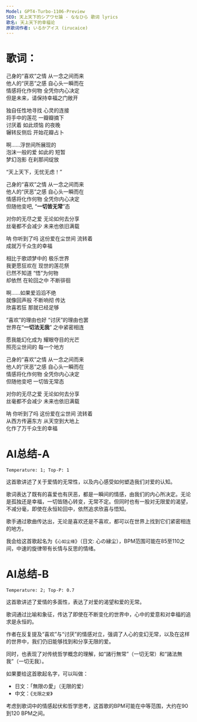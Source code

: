 ```yaml
---
Model: GPT4-Turbo-1106-Preview
SEO: 天上天下的シアワセ論 - ななひら 歌词 lyrics
歌名: 天上天下的幸福论
原歌词作者: いるかアイス (irucaice)
---
```


歌词：
======
   
己身的“喜欢”之情 从一念之间而来   
他人的“厌恶”之感 自心头一瞬而在   
情感将化作何物 全凭你内心决定   
但是未来，请保持幸福之门敞开   
   
独自任性地寻找 心灵的连接   
将手中的莲花 一瓣瓣摘下   
讨厌着 如此烦恼 的夜晚   
辗转反侧后 开始花瓣占卜   
   
啊……浮世间所展现的   
泡沫一般的爱 如此的 短暂   
梦幻泡影 在刹那间绽放   
   
“天上天下，无忧无虑！”   
   
己身的“喜欢”之情 从一念之间而来   
他人的“厌恶”之感 自心头一瞬而在   
情感将化作何物 全凭你内心决定   
但随他变吧,   “**一切皆无常**”态   
   
对你的无尽之爱 无论如何去分享     
丝毫都不会减少 未来也依旧满载   
   
呐 你听到了吗 这份爱在尘世间 流转着    
成就万千众生的幸福   
   
相比于歌颂梦中的 极乐世界   
我更愿狂欢在 现世的莲花祭   
已然不知道 “悟”为何物   
却依然 在轮回之中 不断徘徊   
   
啊……如果爱滔滔不绝   
就像回声般 不断响彻 传达   
欣喜若狂 那就已经足够   
   
 “喜欢”的理由也好 “讨厌”的理由也罢   
世界在“**一切法无我**” 之中紧密相连   
   
愿我能幻化成为 耀眼夺目的光芒   
照亮尘世间的 每一个地方   
   
己身的“喜欢”之情 从一念之间而来   
他人的“厌恶”之感 自心头一瞬而在   
情感将化作何物 全凭你内心决定   
但随他变吧 一切皆无常态   
   
对你的无尽之爱 无论如何去分享     
丝毫都不会减少 未来也依旧满载   
   
呐 你听到了吗 这份爱在尘世间 流转着   
从西方传遍东方 从天空到大地上   
化作了万千众生的幸福



AI总结-A
======
`Temperature: 1; Top-P: 1`

这首歌讲述了关于爱情的无常性，以及内心感受如何塑造我们对爱的认知。

歌词表达了既有的喜爱也有厌恶，都是一瞬间的情感，由我们的内心所决定。无论是孤独还是幸福，一切皆随心转变，无常不定。但同时也有一股对无限爱的渴望，不减分毫，即使在永恒轮回中，依然追求欣喜与悟知。

歌手通过歌曲传达出，无论是喜欢还是不喜欢，都可以在世界上找到它们紧密相连的地方。

我会给这首歌起名为《`心如尘缘`》（日文: 心の縁尘），BPM范围可能在85至110之间，中速的旋律带有长情与反思的情绪。
 
AI总结-B
======
`Temperature: 2; Top-P: 0.7`

这首歌讲述了爱情的多面性，表达了对爱的渴望和爱的无常。

歌词通过比喻和象征，传达了即使在不断变化的世界中，心中的爱意和对幸福的追求是永恒的。

作者在反复提及“喜欢”与“讨厌”的情感对立，强调了人心的变幻无常，以及在这样的世界中，我们仍旧能够找到和分享无限的爱。

同时，也表现了对传统哲学概念的理解，如“諸行無常”（一切无常）和“諸法無我”（一切无我）。

如果要给这首歌起名字，可以叫做：
- 日文：「無限の愛」（无限的爱）
- 中文：《`无限之爱`》

考虑到歌词中的情感起伏和哲学思考，这首歌的BPM可能在中等范围，大约在90到120 BPM之间。